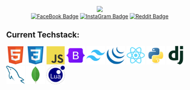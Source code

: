 <div id="header" align="center">
  <img src="https://media.giphy.com/media/HwBlFQZFcAoUcPHZdX/giphy.gif" width="240"/>
  <div id="social">
    <a href="https://www.facebook.com/rec.kun.9"><img src="https://img.shields.io/badge/FaceBook-blue?style=for-the-badge&logo=facebook&logoColor=white" alt="FaceBook Badge"/></a>
    <a href="https://www.instagram.com/nords1337"><img src="https://img.shields.io/badge/Instagram-hotpink?style=for-the-badge&logo=instagram&logoColor=white" alt="InstaGram Badge"/></a>
    <a href="https://www.reddit.com/user/ThePawners"><img src="https://img.shields.io/badge/Reddit-orange?style=for-the-badge&logo=reddit&logoColor=white" alt="Reddit Badge"/></a>
  </div>
</div>

## Current Techstack:
<div>
  <img src="https://github.com/devicons/devicon/blob/master/icons/html5/html5-original.svg" width="50" height="50"/>
  <img src="https://github.com/devicons/devicon/blob/master/icons/css3/css3-original.svg" width="50" height="50"/>
  <img src="https://github.com/devicons/devicon/blob/master/icons/javascript/javascript-original.svg" width="50" height="50"/>
  <img src="https://github.com/devicons/devicon/blob/master/icons/bootstrap/bootstrap-original.svg" width="50" height="50"/>
  <img src="https://github.com/devicons/devicon/blob/master/icons/tailwindcss/tailwindcss-plain.svg" width="50" height="50"/>
  <img src="https://github.com/devicons/devicon/blob/master/icons/jquery/jquery-original.svg" width="50" height="50"/>
  <img src="https://github.com/devicons/devicon/blob/master/icons/react/react-original.svg" width="50" height="50"/>
  <img src="https://github.com/devicons/devicon/blob/master/icons/python/python-original.svg" width="50" height="50"/>
  <img src="https://github.com/devicons/devicon/blob/master/icons/django/django-plain.svg" width="50" height="50"/>
  <img src="https://github.com/devicons/devicon/blob/master/icons/mysql/mysql-original.svg" width="50" height="50"/>
  <img src="https://github.com/devicons/devicon/blob/master/icons/mongodb/mongodb-original.svg" width="50" height="50"/>
  <img src="https://github.com/devicons/devicon/blob/master/icons/lua/lua-original.svg" width="50" height="50"/>
</div>
